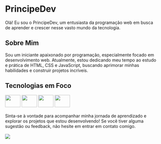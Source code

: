 # PrincipeDev
Olá! Eu sou o PrincipeDev, um entusiasta da programação web em busca de aprender e crescer nesse vasto mundo da tecnologia.
## Sobre Mim
Sou um iniciante apaixonado por programação, especialmente focado em desenvolvimento web. Atualmente, estou dedicando meu tempo ao estudo e prática de HTML, CSS e JavaScript, buscando aprimorar minhas habilidades e construir projetos incríveis.
## Tecnologias em Foco
<div display="flex">
  <img width="50" height="40" src="https://cdn.jsdelivr.net/gh/devicons/devicon/icons/javascript/javascript-original.svg" />
  <img width="50" height="40" src="https://cdn.jsdelivr.net/gh/devicons/devicon/icons/html5/html5-original.svg" />
  <img width="50" height="40" src="https://cdn.jsdelivr.net/gh/devicons/devicon/icons/css3/css3-original.svg" />
  <img width="50" height="40" src="https://cdn.jsdelivr.net/gh/devicons/devicon/icons/git/git-original.svg" />
</div>
<br>
Sinta-se à vontade para acompanhar minha jornada de aprendizado e explorar os projetos que estou desenvolvendo! Se você tiver alguma sugestão ou feedback, não hesite em entrar em contato comigo.
<br>
<br>
<a href="https://instagram.com/principedev" target="_blank"><img src="https://img.shields.io/badge/-Instagram-%23E4405F?style=for-the-badge&logo=instagram&logoColor=white" target="_blank"/></a>
